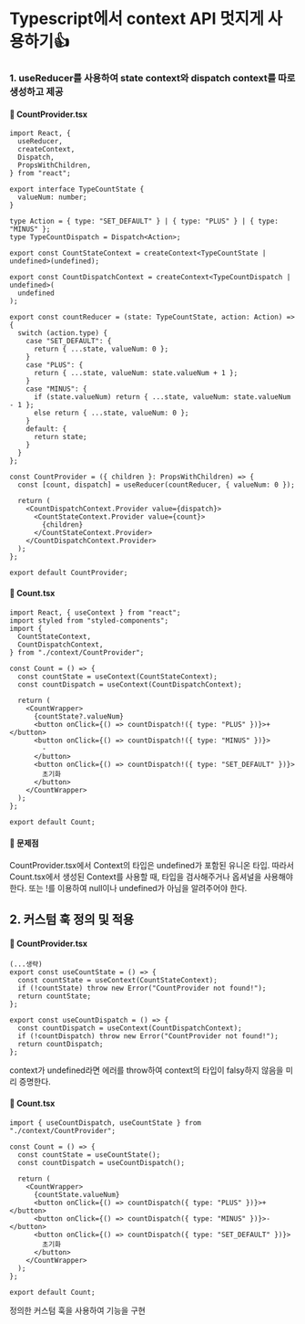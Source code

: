 # Typescript에서 context API 멋지게 사용하기👍

### 1. useReducer를 사용하여 state context와 dispatch context를 따로 생성하고 제공

#### 📌 CountProvider.tsx
```tsx
import React, {
  useReducer,
  createContext,
  Dispatch,
  PropsWithChildren,
} from "react";

export interface TypeCountState {
  valueNum: number;
}

type Action = { type: "SET_DEFAULT" } | { type: "PLUS" } | { type: "MINUS" };
type TypeCountDispatch = Dispatch<Action>;

export const CountStateContext = createContext<TypeCountState | undefined>(undefined);

export const CountDispatchContext = createContext<TypeCountDispatch | undefined>(
  undefined
);

export const countReducer = (state: TypeCountState, action: Action) => {
  switch (action.type) {
    case "SET_DEFAULT": {
      return { ...state, valueNum: 0 };
    }
    case "PLUS": {
      return { ...state, valueNum: state.valueNum + 1 };
    }
    case "MINUS": {
      if (state.valueNum) return { ...state, valueNum: state.valueNum - 1 };
      else return { ...state, valueNum: 0 };
    }
    default: {
      return state;
    }
  }
};

const CountProvider = ({ children }: PropsWithChildren) => {
  const [count, dispatch] = useReducer(countReducer, { valueNum: 0 });

  return (
    <CountDispatchContext.Provider value={dispatch}>
      <CountStateContext.Provider value={count}>
        {children}
      </CountStateContext.Provider>
    </CountDispatchContext.Provider>
  );
};

export default CountProvider;
```

#### 📌 Count.tsx

```tsx
import React, { useContext } from "react";
import styled from "styled-components";
import {
  CountStateContext,
  CountDispatchContext,
} from "./context/CountProvider";

const Count = () => {
  const countState = useContext(CountStateContext);
  const countDispatch = useContext(CountDispatchContext);

  return (
    <CountWrapper>
      {countState?.valueNum}
      <button onClick={() => countDispatch!({ type: "PLUS" })}>+</button>
      <button onClick={() => countDispatch!({ type: "MINUS" })}>
        -
      </button>
      <button onClick={() => countDispatch!({ type: "SET_DEFAULT" })}>
        초기화
      </button>
    </CountWrapper>
  );
};

export default Count;

```
#### 📌 문제점
CountProvider.tsx에서 Context의 타입은 undefined가 포함된 유니온 타입.
따라서 Count.tsx에서 생성된 Context를 사용할 때, 타입을 검사해주거나 옵셔널을 사용해야한다.
또는 !를 이용하여 null이나 undefined가 아님을 알려주어야 한다.

## 2. 커스텀 훅 정의 및 적용

#### 📌 CountProvider.tsx

```tsx
(...생략)
export const useCountState = () => {
  const countState = useContext(CountStateContext);
  if (!countState) throw new Error("CountProvider not found!");
  return countState;
};

export const useCountDispatch = () => {
  const countDispatch = useContext(CountDispatchContext);
  if (!countDispatch) throw new Error("CountProvider not found!");
  return countDispatch;
};
```
context가 undefined라면 에러를 throw하여 context의 타입이 falsy하지 않음을 미리 증명한다.

#### 📌 Count.tsx

```tsx
import { useCountDispatch, useCountState } from "./context/CountProvider";

const Count = () => {
  const countState = useCountState();
  const countDispatch = useCountDispatch();

  return (
    <CountWrapper>
      {countState.valueNum}
      <button onClick={() => countDispatch({ type: "PLUS" })}>+</button>
      <button onClick={() => countDispatch({ type: "MINUS" })}>-</button>
      <button onClick={() => countDispatch({ type: "SET_DEFAULT" })}>
        초기화
      </button>
    </CountWrapper>
  );
};

export default Count;
```
정의한 커스텀 훅을 사용하여 기능을 구현
